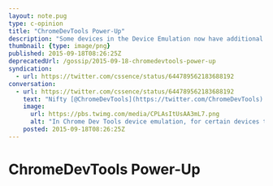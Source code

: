 ```yaml
---
layout: note.pug
type: c-opinion
title: "ChromeDevTools Power-Up"
description: "Some devices in the Device Emulation now have additional options."
thumbnail: {type: image/png}
published: 2015-09-18T08:26:25Z
deprecatedUrl: /gossip/2015-09-18-chromedevtools-power-up
syndication:
  - url: https://twitter.com/cssence/status/644789562183688192
conversation:
  - url: https://twitter.com/cssence/status/644789562183688192
    text: "Nifty [@ChromeDevTools](https://twitter.com/ChromeDevTools) portrait/landscape toggle got supercharged (certain devices only)"
    image:
      url: https://pbs.twimg.com/media/CPLAsItUsAA3mL7.png
      alt: "In Chrome Dev Tools device emulation, for certain devices the portrait/landscape toggle becomes a drop-down to indicate that there are more options to choose from."
    posted: 2015-09-18T08:26:25Z
---
```


# ChromeDevTools Power-Up
